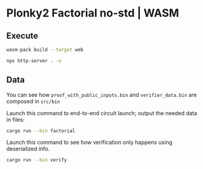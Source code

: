 # Plonky2 Factorial no-std | WASM

## Execute

```bash
wasm-pack build --target web
```

```bash
npx http-server . -o
```

## Data 

You can see how `proof_with_public_inputs.bin` and `verifier_data.bin` are composed in `src/bin`

Launch this command to end-to-end circuit launch; output the needed data in files:

```bash
cargo run --bin factorial
```

Launch this command to see how verification only happens using deserialized info.

```bash
cargo run --bin verify
```